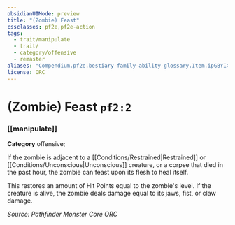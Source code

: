 ```yaml
---
obsidianUIMode: preview
title: "(Zombie) Feast"
cssclasses: pf2e,pf2e-action
tags:
  - trait/manipulate
  - trait/
  - category/offensive
  - remaster
aliases: "Compendium.pf2e.bestiary-family-ability-glossary.Item.ipGBYIXk4u47Mp1D"
license: ORC
---
```

# (Zombie) Feast `pf2:2`

### [[manipulate]]

**Category** offensive; 




If the zombie is adjacent to a [[Conditions/Restrained|Restrained]] or [[Conditions/Unconscious|Unconscious]] creature, or a corpse that died in the past hour, the zombie can feast upon its flesh to heal itself.

This restores an amount of Hit Points equal to the zombie's level. If the creature is alive, the zombie deals damage equal to its jaws, fist, or claw damage.

*Source: Pathfinder Monster Core*
*ORC*